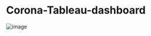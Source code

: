 # Corona-Tableau-dashboard
![image](https://github.com/yash733/Corona-Tableau-dashboard/assets/100533686/d01c89d3-c77a-4ba5-899e-7faa7a0be592)
